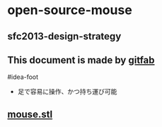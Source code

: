 # open-source-mouse
## sfc2013-design-strategy
This document is made by [gitfab](http://gitfab.org)
---
#idea-foot

* 足で容易に操作、かつ持ち運び可能

[mouse.stl](https://raw.github.com/malt03/open-source-mouse/master/gitfab/resources/mouse.stl)
---
